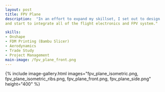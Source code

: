 ```yaml
---
layout: post
title: FPV Plane
description:  "In an effort to expand my skillset, I set out to design an inexpensive FPV plane inspired by the Youtube chanels AerostuffFPV and "xperimental Airlines. The plane is a v-tail tractor configuration with the purpose of slow, efficient cruising with the  capability to carry a small payload. I am activley working on this project as of 7/21/25, and the CAD images below show my first revision design, which focuses on the overall plane structure and major components. My plans for Rev 2 are to tweak the nose cone and ailerons
and start to integrate all of the flight electronics and FPV system."

skills: 
- Onshape
- FDM Printing (Bambu Slicer)
- Aerodynamics
- Trade Study
- Project Management
main-image: /fpv_plane_front.png
---
```

{% include image-gallery.html images="fpv_plane_isometric.png, fpv_plane_isometric_ribs.png, fpv_plane_front.png, fpv_plane_side.png" height="400" %}
